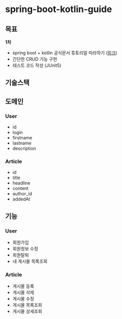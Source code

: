 # spring-boot-kotlin-guide
## 목표
**1차**
* spring boot + kotlin 공식문서 튜토리얼 따라하기 ([링크](https://spring.io/guides/tutorials/spring-boot-kotlin/))
* 간단한 CRUD 기능 구현
* 테스트 코드 작성 (JUnit5)

## 기술스택

## 도메인
### User
* id
* login
* firstname
* lastname
* description

### Article
* id
* title
* headline
* content
* author_id
* addedAt

## 기능
### User
* 회원가입
* 회원정보 수정
* 회원탈퇴
* 내 게시물 목록조회

### Article
* 게시물 등록
* 게시물 삭제
* 게시물 수정
* 게시물 목록조회
* 게시물 상세조회
